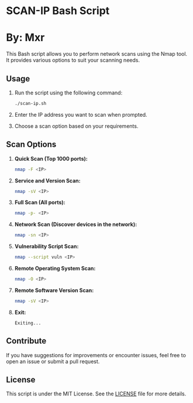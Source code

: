 # SCAN-IP Bash Script
# By: Mxr

This Bash script allows you to perform network scans using the Nmap tool. It provides various options to suit your scanning needs.

## Usage

1. Run the script using the following command:

    ```bash
    ./scan-ip.sh
    ```

2. Enter the IP address you want to scan when prompted.

3. Choose a scan option based on your requirements.

## Scan Options

1. **Quick Scan (Top 1000 ports):**
    ```bash
    nmap -F <IP>
    ```

2. **Service and Version Scan:**
    ```bash
    nmap -sV <IP>
    ```

3. **Full Scan (All ports):**
    ```bash
    nmap -p- <IP>
    ```

4. **Network Scan (Discover devices in the network):**
    ```bash
    nmap -sn <IP>
    ```

5. **Vulnerability Script Scan:**
    ```bash
    nmap --script vuln <IP>
    ```

6. **Remote Operating System Scan:**
    ```bash
    nmap -O <IP>
    ```

7. **Remote Software Version Scan:**
    ```bash
    nmap -sV <IP>
    ```

8. **Exit:**
    ```
    Exiting...
    ```

## Contribute

If you have suggestions for improvements or encounter issues, feel free to open an issue or submit a pull request.

## License

This script is under the MIT License. See the [LICENSE](LICENSE) file for more details.
